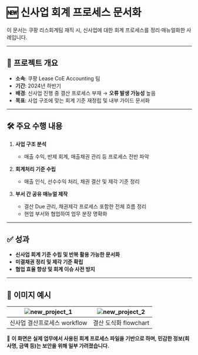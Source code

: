 # 🆕 신사업 회계 프로세스 문서화 

이 문서는 쿠팡 리스회계팀 재직 시, 신사업에 대한 회계 프로세스를 정리·매뉴얼화한 사례입니다.

---

## 📌 프로젝트 개요

- **소속**: 쿠팡 Lease CoE Accounting 팀
- **기간**: 2024년 하반기
- **배경**: 신사업 진행 중 결산 프로세스 부재 → **오류 발생 가능성** 높음　
- **목표**: 사업 구조에 맞는 회계 기준 재정립 및 내부 가이드 문서화

---

## 🛠️ 주요 수행 내용

1. **사업 구조 분석**
   - 매출 수익, 반제 회계, 매출채권 관리 등 프로세스 전반 파악

2. **회계처리 기준 수립**
   - 매출 인식, 선수수익 처리, 채권 결산 및 제각 기준 정리

3. **부서 간 공유 매뉴얼 제작**
   - 결산 Due 관리, 채권제각 프로세스 포함한 전체 흐름 정리
   - 현업 부서와 협업하여 업무 분장 명확화

---

## ✅ 성과

- **신사업 회계 기준 수립 및 반복 활용 가능한 문서화**
- **미결채권 정리 및 제각 기준 확립**
- **협업 효율 향상 및 회계 이슈 사전 방지**

---

## 📸 이미지 예시

| ![new_project_1](../images/new_project_1.png) | ![new_project_2](../images/new_project_2.png) |
|:--:|:--:|
| 신사업 결산프로세스 workflow | 결산 도식화 flowchart |

💬 **이 화면은 실제 업무에서 사용된 회계 프로세스 파일을 기반으로 하며, 민감한 정보(회사명, 금액 등)는 보안을 위해 일부 가려졌습니다.**
